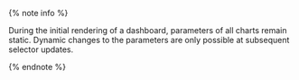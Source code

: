 {% note info %}

During the initial rendering of a dashboard, parameters of all charts remain static. Dynamic changes to the parameters are only possible at subsequent selector updates. 

{% endnote %}
